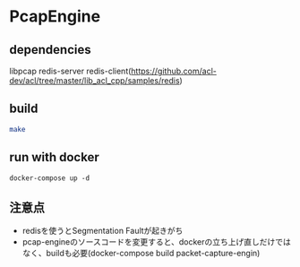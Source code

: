 # PcapEngine

## dependencies
libpcap
redis-server
redis-client(https://github.com/acl-dev/acl/tree/master/lib_acl_cpp/samples/redis)

## build
```bash
make
```

## run with docker
```
docker-compose up -d
```

## 注意点
- redisを使うとSegmentation Faultが起きがち
- pcap-engineのソースコードを変更すると、dockerの立ち上げ直しだけではなく、buildも必要(docker-compose build packet-capture-engin)
